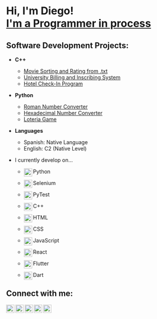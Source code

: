 <h1>Hi, I'm Diego! <br/><a href="https://github.com/Daggerdiego107"> I'm a Programmer in process</a>

<h2> Software Development Projects:</h2>

- <b> C++ </b>
  - [Movie Sorting and Rating from .txt](https://github.com/Daggerdiego107/Movie-Sorting-and-Rating-System-from-.txt)
  - [University Billing and Inscribing System](https://github.com/Daggerdiego107/University-Billing-and-Inscribing-System)
  - [Hotel Check-In Program](https://github.com/Daggerdiego107/Hotel-Check-In)

- <b> Python </b>
  - [Roman Number Converter](https://github.com/Daggerdiego107/Roman-Number-Converter)
  - [Hexadecimal Number Converter](https://github.com/Daggerdiego107/Hexadecimal-Number-Converter)
  - [Loteria Game](https://github.com/Daggerdiego107/Loteria-Game)
 
- <b> Languages </b>
  - Spanish: Native Language
  - English: C2 (Native Level)
<!-- <b>Data Structures and Algorithms Practice (AlgoExpert)</b>
  - [Praciting DS & Algos in Python](https://github.com/joshmadakor1/Algorithms-Practice)
- <b>Full Stack Web App (React, NodeJS, Azure, and Machine Learning Components)</b>
  - [Image Analysis Middleware](https://github.com/joshmadakor1/4chan-Image-Analysis-Middleware-C964) <b><i>(Potentially NSFW)</b></i>
- <b>PowerShell</b>
  - [Windows EventLog: Failed RDP Logins Source IP to full GeoData Conversion](https://github.com/joshmadakor1/Sentinel-Lab)
  - [JWipe (Disk Wiping Utility)](https://github.com/joshmadakor1/Jwipe.PowerShell)
  - [Active Directory Bulk User Creation](https://github.com/joshmadakor1/AD_PS)
  - [FIM (File Integrity Monitor)](https://github.com/joshmadakor1/PowerShell-Integrity-FIM)
- <b>C# (.NET Desktop Applications)</b>
  - [Ransomware Proof of Concept (Encrypter)](https://github.com/joshmadakor1/EncrypterPOC)
  - [Ransomware Proof of Concept (Decrypter)](https://github.com/joshmadakor1/DecrypterPOC)
  - [Keylogger with Email Capability](https://github.com/joshmadakor1/Key-Logger-With-Email)
- <b>Python</b>
  - [Package Delivery Application (Datastructures and Algorithms Demo)](https://github.com/joshmadakor1/Package-Delivery-Pathfinding-Algorithm) -->

  - I currently develop on...
    
    - <img align="left" alt="DiegoNavarro | Python" width="22px" src="https://i.pinimg.com/originals/82/a2/18/82a2188c985ce75402ae44fc43fe7e5e.png"/> Python
   
    - <img align="left" alt="DiegoNavarro | Selenium" width="22px" src="https://upload.wikimedia.org/wikipedia/commons/thumb/d/d5/Selenium_Logo.png/980px-Selenium_Logo.png"/> Selenium
   
    - <img align="left" alt="DiegoNavarro | PyeTst" width="22px" src="https://upload.wikimedia.org/wikipedia/commons/b/ba/Pytest_logo.svg"/> PyTest
    
    - <img align="left" alt="DiegoNavarro | C++" width="22px" src="https://upload.wikimedia.org/wikipedia/commons/3/32/C%2B%2B_logo.png"/> C++
   
    - <img align="left" alt="DiegoNavarro | HTML" width="22px" src="https://upload.wikimedia.org/wikipedia/commons/thumb/6/61/HTML5_logo_and_wordmark.svg/512px-HTML5_logo_and_wordmark.svg.png"/> HTML
   
    - <img align="left" alt="DiegoNavarro | CSS" width="22px" src="https://upload.wikimedia.org/wikipedia/commons/thumb/d/d5/CSS3_logo_and_wordmark.svg/1200px-CSS3_logo_and_wordmark.svg.png"/> CSS
   
    - <img align="left" alt="DiegoNavarro | JavaScript" width="22px" src="https://static.vecteezy.com/system/resources/previews/027/127/463/non_2x/javascript-logo-javascript-icon-transparent-free-png.png"/> JavaScript
   
    - <img align="left" alt="DiegoNavarro | React" width="22px" src="https://cdn.freelogovectors.net/wp-content/uploads/2023/02/react_logo-freelogovectors.net_-180x101.png"/> React
   
    - <img align="left" alt="DiegoNavarro | Flutter" width="22px" src="https://static-00.iconduck.com/assets.00/flutter-icon-1651x2048-ojswpayr.png"/> Flutter
   
    - <img align="left" alt="DiegoNavarro | Dart" width="22px" src="https://upload.wikimedia.org/wikipedia/commons/7/7e/Dart-logo.png"/> Dart


    

<h2> Connect with me:</h2>

[<img align="left" alt="DiegoNavarro | WhatsApp" width="22px" src="https://pngimg.com/uploads/whatsapp/whatsapp_PNG21.png"/>][whatsapp]
[<img align="left" alt="DiegoNavarro | Gmail" width="22px" src="https://mailmeteor.com/logos/assets/PNG/Gmail_Logo_512px.png" />][gmail]
[<img align="left" alt="DiegoNavarro | YouTube" width="22px" src="https://upload.wikimedia.org/wikipedia/commons/e/ef/Youtube_logo.png" />][youtube]
[<img align="left" alt="DiegoNavarro | LinkedIn" width="22px" src="https://upload.wikimedia.org/wikipedia/commons/thumb/c/ca/LinkedIn_logo_initials.png/480px-LinkedIn_logo_initials.png" />][linkedin]
[<img align="left" alt="DiegoNavarro | Instagram" width="22px" src="https://upload.wikimedia.org/wikipedia/commons/thumb/a/a5/Instagram_icon.png/2048px-Instagram_icon.png" />][instagram]

[youtube]: https://www.youtube.com/@diegonavarro1079
[instagram]: https://www.instagram.com/its.dggr107/
[linkedin]: https://www.linkedin.com/in/diego-navarro-5927012b1/
[gmail]: mailto:diegoanr511@gmail.com?subject=Estas%20Contratado!
[whatsapp]: https://www.wa.link/ctds68

<!--
**joshmadakor1/joshmadakor1** is a ✨ _special_ ✨ repository because its `README.md` (this file) appears on your GitHub profile.

Here are some ideas to get you started:

- 🔭 I’m currently working on ...

- 👯 I’m looking to collaborate on ...
- 🤔 I’m looking for help with ...
- 💬 Ask me about ...
- 📫 How to reach me: ...
- 😄 Pronouns: He/Him
- ⚡ Fun fact: ...
-->
